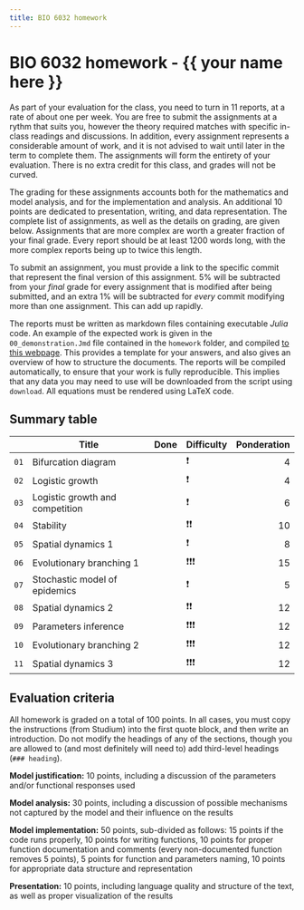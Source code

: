 ```yaml
---
title: BIO 6032 homework
---
```


# BIO 6032 homework - {{ your name here }}

<!-- Unless explicitly indicated, do not change anything in this file -->

As part of your evaluation for the class, you need to turn in 11 reports, at a
rate of about one per week. You are free to submit the assignments at a rythm
that suits you, however the theory required matches with specific in-class
readings and discussions. In addition, every assignment represents a
considerable amount of work, and it is not advised to wait until later in the
term to complete them. The assignments will form the entirety of your
evaluation. There is no extra credit for this class, and grades will not be
curved.

The grading for these assignments accounts both for the mathematics and model
analysis, and for the implementation and analysis. An additional 10 points are
dedicated to presentation, writing, and data representation. The complete list
of assignments, as well as the details on grading, are given below. Assignments
that are more complex are worth a greater fraction of your final grade. Every
report should be at least 1200 words long, with the more complex reports being
up to twice this length.

To submit an assignment, you must provide a link to the specific commit that
represent the final version of this assignment. 5% will be subtracted from your
*final* grade for every assignment that is modified after being submitted, and
an extra 1% will be subtracted for *every* commit modifying more than one
assignment. This can add up rapidly.

The reports must be written as markdown files containing executable *Julia*
code. An example of the expected work is given in the `00_demonstration.Jmd`
file contained in the `homework` folder, and compiled [to this webpage][demo].
This provides a template for your answers, and also gives an overview of how to
structure the documents. The reports will be compiled automatically, to ensure
that your work is fully reproducible. This implies that any data you may need to
use will be downloaded from the script using `download`. All equations must be
rendered using LaTeX code.

[demo]: ./homework/00_demonstration/

## Summary table

<!-- Copy this symbol ✔️ in the Done column when the homework is finished -->

|      | Title                           | Done | Difficulty | Ponderation |
|:----:| ------------------------------- | ---- | ---------- | -----------:|
| `01` | Bifurcation diagram             |      | ❗         |           4 |
| `02` | Logistic growth                 |      | ❗         |           4 |
| `03` | Logistic growth and competition |      | ❗         |           6 |
| `04` | Stability                       |      | ❗❗       |          10 |
| `05` | Spatial dynamics 1              |      | ❗         |           8 |
| `06` | Evolutionary branching 1        |      | ❗❗❗     |          15 |
| `07` | Stochastic model of epidemics   |      | ❗         |           5 |
| `08` | Spatial dynamics 2              |      | ❗❗       |          12 |
| `09` | Parameters inference            |      | ❗❗❗     |          12 |
| `10` | Evolutionary branching 2        |      | ❗❗❗     |          12 |
| `11` | Spatial dynamics 3              |      | ❗❗❗     |          12 |

## Evaluation criteria

All homework is graded on a total of 100 points. In all cases, you must copy the
instructions (from Studium) into the first quote block, and then write an
introduction. Do not modify the headings of any of the sections, though you are
allowed to (and most definitely will need to) add third-level headings (`###
heading`).

**Model justification:** 10 points, including a discussion of the parameters and/or functional responses used

**Model analysis:** 30 points, including a discussion of possible mechanisms not captured by the model and their influence on the results

**Model implementation:** 50 points, sub-divided as follows: 15 points if the code runs properly, 10 points for writing functions, 10 points for proper function documentation and comments (every non-documented function removes 5 points), 5 points for function and parameters naming, 10 points for appropriate data structure and representation

**Presentation:** 10 points, including language quality and structure of the text, as well as proper visualization of the results
